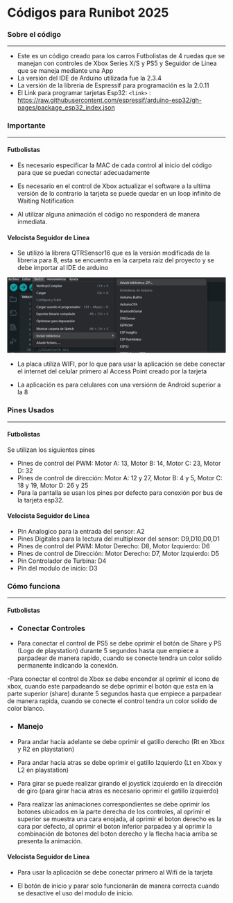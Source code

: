 # Códigos para Runibot 2025
### Sobre el código
----------------------------------

- Este es un código creado para los carros Futbolistas de 4 ruedas que se manejan con controles de Xbox Series X/S y PS5 y Seguidor de Linea que se maneja mediante una App
- La versión del IDE de Arduino utilizada fue la 2.3.4
- La versión de la libreria de Espressif para programación es la 2.0.11
- El Link para programar tarjetas Esp32:
`<link>` : https://raw.githubusercontent.com/espressif/arduino-esp32/gh-pages/package_esp32_index.json


### Importante
----------------------------------

#### Futbolistas

* Es necesario especificar la MAC de cada control al inicio del código para que se puedan conectar adecuadamente

* Es necesario en el control de Xbox actualizar el software a la ultima versión de lo contrario la tarjeta se puede quedar en un loop infinito de Waiting Notification

* Al utilizar alguna animación el código no responderá de manera inmediata. 

#### Velocista Seguidor de Linea

* Se utilizó la librera QTRSensor16 que es la versión modificada de la libreria para 8, esta se encuentra en la carpeta raiz del proyecto y se debe importar al IDE de arduino

![](https://github.com/AnaOrozco122002/Codigos_Runibot_2025/blob/master/Velocista_WIFI/images/add.jpg)

* La placa utiliza WIFI, por lo que para usar la aplicación se debe conectar el internet del celular primero al Access Point creado por la tarjeta

* La aplicación es para celulares con una versiónn de Android superior a la 8

### Pines Usados
----------------------------------

#### Futbolistas

Se utilizan los siguientes pines

* Pines de control del PWM: Motor A: 13, Motor B: 14, Motor C: 23, Motor D: 32
* Pines de control de dirección: Motor A: 12 y 27, Motor B: 4 y 5, Motor C: 18 y 19, Motor D: 26 y 25
* Para la pantalla se usan los pines por defecto para conexión por bus de la tarjeta esp32.


#### Velocista Seguidor de Linea

* Pin Analogico para la entrada del sensor: A2 
* Pines Digitales para la lectura del multiplexor del sensor: D9,D10,D0,D1
* Pines de control del PWM: Motor Derecho: D8, Motor Izquierdo: D6
* Pines de control de Dirección: Motor Derecho: D7, Motor Izquierdo: D5
* Pin Controlador de Turbina: D4
* Pin del modulo de inicio: D3

### Cómo funciona
----------------------------------

#### Futbolistas

* ### Conectar Controles

- Para conectar el control de PS5 se debe oprimir el botón de Share y PS (Logo de playstation) durante 5 segundos hasta que empiece a parpadear de manera rapido, cuando se conecte tendra un color solido permanente indicando la conexión.

-Para conectar el control de Xbox se debe encender al oprimir el icono de xbox, cuando este parpadeando se debe oprimir el botón que esta en la parte superior (share) durante 5 segundos hasta que empiece a parpadear de manera rapida, cuando se conecte el control tendra un color solido de color blanco.

* ### Manejo

- Para andar hacia adelante se debe oprimir el gatillo derecho (Rt en Xbox y R2 en playstation)

- Para andar hacia atras se debe oprimir el gatillo Izquierdo (Lt en Xbox y L2 en playstation)

- Para girar se puede realizar girando el joystick izquierdo en la dirección de giro (para girar hacia atras es necesario oprimir el gatillo izquierdo)

- Para realizar las animaciones correspondientes se debe oprimir los botones ubicados en la parte derecha de los controles, al oprimir el superior se muestra una cara enojada, al oprimir el boton derecho es la cara por defecto, al oprimir el boton inferior parpadea y al oprimir la combinación de botones del boton derecho y la flecha hacia arriba se presenta la animación.

#### Velocista Seguidor de Linea

- Para usar la aplicación se debe conectar primero al Wifi de la tarjeta

- El botón de inicio y parar solo funcionarán de manera correcta cuando se desactive el uso del modulo de inicio.
